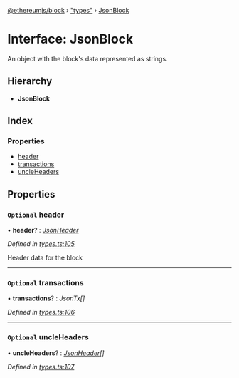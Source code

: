 [@ethereumjs/block](../README.md) › ["types"](../modules/_types_.md) › [JsonBlock](_types_.jsonblock.md)

# Interface: JsonBlock

An object with the block's data represented as strings.

## Hierarchy

* **JsonBlock**

## Index

### Properties

* [header](_types_.jsonblock.md#optional-header)
* [transactions](_types_.jsonblock.md#optional-transactions)
* [uncleHeaders](_types_.jsonblock.md#optional-uncleheaders)

## Properties

### `Optional` header

• **header**? : *[JsonHeader](_types_.jsonheader.md)*

*Defined in [types.ts:105](https://github.com/ethereumjs/ethereumjs-vm/blob/master/packages/block/src/types.ts#L105)*

Header data for the block

___

### `Optional` transactions

• **transactions**? : *JsonTx[]*

*Defined in [types.ts:106](https://github.com/ethereumjs/ethereumjs-vm/blob/master/packages/block/src/types.ts#L106)*

___

### `Optional` uncleHeaders

• **uncleHeaders**? : *[JsonHeader](_index_.jsonheader.md)[]*

*Defined in [types.ts:107](https://github.com/ethereumjs/ethereumjs-vm/blob/master/packages/block/src/types.ts#L107)*
